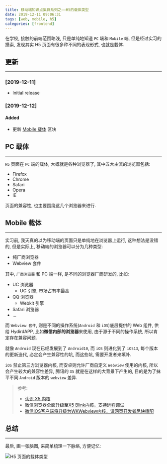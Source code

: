 ```yaml
---
title: 移动端知识点集锦系列之——H5的载体类型
date: 2019-12-11 09:06:31
tags: [web, mobile, h5]
categories: [frontend]
---
```


在学校, 接触的前端范围略浅, 只是单纯地知道 `PC` 端和 `Mobile` 端, 但是经过实习的摸索, 发现其实 H5 页面有很多种不同的表现形式, 也就是载体.


<!-- more -->


## 更新

------

### [2019-12-11]

- Initial release

### [2019-12-12]

#### Added

- 更新 [Mobile 载体](#mobile-%e8%bd%bd%e4%bd%93) 区块

## PC 载体

------

`H5` 页面在 `PC` 端的载体, 大概就是各种浏览器了, 其中五大主流的浏览器包括:

- Firefox
- Chrome
- Safari
- Opera
- IE

页面的兼容性, 也主要围绕这几个浏览器来进行.

## Mobile 载体

------

实习前, 我天真的以为移动端的页面只是单纯地在浏览器上运行, 这种想法是没错的, 但是实际上, 移动端的浏览器可以分为几种类型:

- 纯厂商浏览器
- Webview 套件

其中, `厂商浏览器` 和 PC 端一样, 是不同的浏览器厂商研发的, 比如:

- UC 浏览器
  - UC 引擎, 市场占有率最高
- QQ 浏览器
  - Webkit 引擎
- Safari 浏览器
- ...

而 `Webview 套件`, 则是不同的操作系统(`Android` 和 `iOS`)底层提供的 Web 组件, 供给 HydirdAPP, 比如**微信内部的浏览器**来使用, 由于源于不同的操作系统, 所以肯定存在兼容问题.

就像 `Android` 现在已经发展到了 `Android10`, 而 `iOS` 则进化到了 `iOS13`, 每个版本的更新迭代, 必定会产生兼容性的坑, 而这些坑, 需要开发者来填补.

`iOS` 禁止第三方浏览器内核, 而安卓则允许厂商自定义 `Webview` 使用的内核, 所以会产生较大的兼容性差异, 腾讯的 `X5` 就是在这样的大背景下产生的, 目的是为了抹平不同 `Android` 版本的 `webview` 差异.

> 参考:
> - [认识 X5 内核](https://github.com/o2team/H5Skills/issues/61)
> - [微信浏览器全面升级至X5 Blink内核，支持远程调试](https://mp.weixin.qq.com/cgi-bin/announce?action=getannouncement&key=1461077225&version=1&lang=zh_CN)
> - [微信iOS客户端将升级为WKWebview内核，请网页开发者尽快适配](https://mp.weixin.qq.com/s?__biz=MjM5NDAxMDg4MA==&mid=2650959275&idx=1&sn=56040489ba61ab7327ab2567a9635dd8&chksm=bd788fc48a0f06d247f2191f72f65ba8806f972b4b754ae4fb5c80fdfe1a0913f44ff20eb37d&mpshare=1&scene=1&srcid=0106Uzg0TeKoEAFZ90sMANAu&key=56f4262f7120a82115092179cca898e5f2f9ea9f59c55a7f8a9e6a05dda30cb0a27cfe48de51efca2994ef3e3b991aa8b39721fe9b1d2d857478fd5d53e6a4d50b694658d145560d57bb6a64efe6739d&ascene=0&uin=OTk0MjA4NTYw&devicetype=iMac+MacBookAir7%2C1+OSX+OSX+10.12.2+build(16C67)&version=12010210&nettype=WIFI&fontScale=100&pass_ticket=WHR6WhkPtP8lSX5WzOITeU24E%2FxfbdCugHQY46JUr2i3uPqyGTUooznFrXxgJizd)

## 总结

------

最后, 画一张脑图, 来简单梳理一下脉络, 方便记忆:

![H5 页面的载体类型](https://oos.blog.yyge.top/2019/12/11/%E7%A7%BB%E5%8A%A8%E7%AB%AF%E7%9F%A5%E8%AF%86%E7%82%B9%E9%9B%86%E9%94%A6%E7%B3%BB%E5%88%97%E4%B9%8B%E2%80%94%E2%80%94H5%E7%9A%84%E8%BD%BD%E4%BD%93%E7%B1%BB%E5%9E%8B/images/1.png?imageView2/0/q/75|watermark/2/text/6Ziz5ZOl5bCP56uZ/font/5b6u6L2v6ZuF6buR/fontsize/440/fill/IzE4OTBGRg==/dissolve/100/gravity/SouthEast/dx/10/dy/10|imageslim)